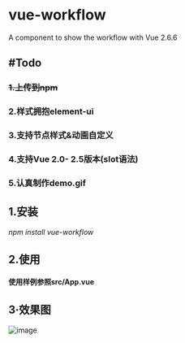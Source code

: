 # vue-workflow
A component to show the workflow with Vue 2.6.6

## #Todo
### ~~1.上传到npm~~
### 2.样式拥抱element-ui
### 3.支持节点样式&动画自定义
### 4.支持Vue 2.0- 2.5版本(slot语法)
### 5.认真制作demo.gif

## 1.安装
*npm install vue-workflow*

## 2.使用
#### 使用样例参照src/App.vue

## 3·效果图
![image](https://github.com/cvSoldier/vue-workflow/src/assets/demo.gif)
